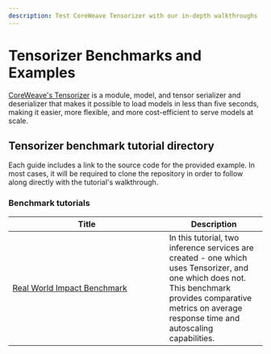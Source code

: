 ```yaml
---
description: Test CoreWeave Tensorizer with our in-depth walkthroughs
---
```


# Tensorizer Benchmarks and Examples

[CoreWeave's Tensorizer](../../../inference/tensorizer.md) is a module, model, and tensor serializer and deserializer that makes it possible to load models in less than five seconds, making it easier, more flexible, and more cost-efficient to serve models at scale.

## Tensorizer benchmark tutorial directory

Each guide includes a link to the source code for the provided example. In most cases, it will be required to clone the repository in order to follow along directly with the tutorial's walkthrough.

### Benchmark tutorials

<table data-header-hidden><thead><tr><th width="295">Title</th><th>Description</th></tr></thead><tbody><tr><td><a href="real-world-impact-benchmark.md">Real World Impact Benchmark</a></td><td>In this tutorial, two inference services are created - one which uses Tensorizer, and one which does not. This benchmark provides comparative metrics on average response time and autoscaling capabilities.</td></tr></tbody></table>

